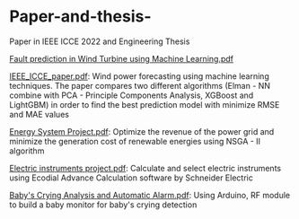 # Paper-and-thesis-
Paper in IEEE ICCE 2022 and Engineering Thesis 

[Fault prediction in Wind Turbine using Machine Learning.pdf](https://docs.google.com/viewer?url=https://github.com/cauberome/Paper-and-thesis-/files/9090596/Fault.prediction.in.Wind.Turbine.using.Machine.Learning.pdf)

[IEEE_ICCE_paper.pdf](https://docs.google.com/viewer?url=https://github.com/cauberome/Paper-and-thesis-/files/9090597/IEEE_ICCE_paper.pdf): Wind power forecasting using machine learning techniques. The paper compares two different algorithms (Elman - NN combine with PCA - Principle Components Analysis, XGBoost and LightGBM) in order to find the best prediction model with minimize RMSE and MAE values

[Energy System Project.pdf](https://docs.google.com/viewer?url=https://github.com/cauberome/Paper-and-thesis-/files/9409069/Energy.System.Project.pdf): Optimize the revenue of the power grid and minimize the generation cost of renewable energies using NSGA - II algorithm

[Electric instruments project.pdf](https://docs.google.com/viewer?url=https://github.com/cauberome/Paper-andthesis-/files/9409085/Electric.instruments.project.pdf): Calculate and select electric instruments using Ecodial Advance Calculation software by Schneider Electric 


[Baby's Crying Analysis and Automatic Alarm.pdf](https://docs.google.com/viewer?url=https://github.com/cauberome/Paper-andthesis-/files/9409155/Baby.s.Crying.Analysis.and.Automatic.Alarm.pdf): Using Arduino, RF module to build a baby monitor for baby's crying detection 

